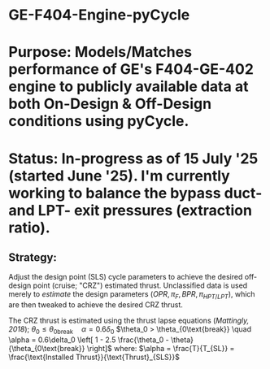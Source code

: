 # GE-F404-Engine-pyCycle
# Purpose: Models/Matches performance of GE's F404-GE-402 engine to publicly available data at both On-Design & Off-Design conditions using pyCycle.

# Status: In-progress as of 15 July '25 (started June '25). I'm currently working to balance the bypass duct- and LPT- exit pressures (extraction ratio).

## Strategy:
Adjust the design point (SLS) cycle parameters to achieve the desired off-design point (cruise; "CRZ") estimated thrust. Unclassified data is used merely to _estimate_ the design parameters $(OPR, \pi_F, BPR, \pi_{HPT/LPT})$, which are then tweaked to achieve the desired CRZ thrust.

The CRZ thrust is estimated using the thrust lapse equations (_Mattingly, 2018_);
$\theta_0 \leq \theta_{0\text{break}} \quad \alpha = 0.6\delta_0$
$\theta_0 > \theta_{0\text{break}} \quad \alpha = 0.6\delta_0 \left[ 1 - 2.5 \frac{\theta_0 - \theta}{\theta_{0\text{break}} \right]$
where:
$\alpha = \frac{T}{T_{SL}} = \frac{\text{Installed Thrust}}{\text{Thrust}_{SLS}}$
